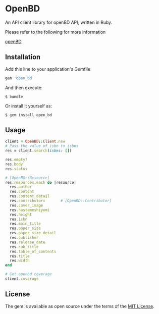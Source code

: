 # OpenBD

An API client library for openBD API, written in Ruby.

Please refer to the following for more information

[openBD](https://openbd.jp/)

## Installation

Add this line to your application's Gemfile:

```ruby
gem 'open_bd'
```

And then execute:

    $ bundle

Or install it yourself as:

    $ gem install open_bd

## Usage

```ruby
client = OpenBD::Client.new
# Pass the value of isbn to isbns
res = client.search(isbns: [])

res.empty?
res.body
res.status

# [OpenBD::Resource]
res.resources.each do |resource|
  res.author
  res.content
  res.content_detail
  res.contributors       # [OpenBD::Contributor]
  res.cover_image
  res.hastameshiyomi
  res.height
  res.isbn
  res.main_title
  res.paper_size
  res.paper_size_detail
  res.publisher
  res.release_date
  res.sub_title
  res.table_of_contents
  res.title
  res.width
end

# Get openbd coverage
client.coverage
```

## License

The gem is available as open source under the terms of the [MIT License](http://opensource.org/licenses/MIT).
